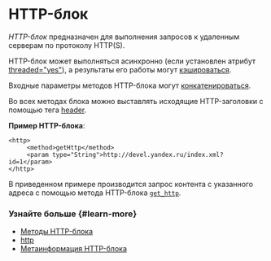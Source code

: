 # HTTP-блок 

_HTTP-блок_ предназначен для выполнения запросов к удаленным серверам по протоколу HTTP(S).

HTTP-блок может выполняться асинхронно (если установлен атрибут [threaded="yes"](../appendices/attrs-ov.md#threaded)), а результаты его работы могут [кэшироваться](block-results-caching.md).

Входные параметры методов HTTP-блока могут [конкатенироваться](../appendices/block-http-methods.md).

Во всех методах блока можно выставлять исходящие HTTP-заголовки с помощью тега [header](../reference/header.md).

**Пример HTTP-блока**:

```
<http>
     <method>getHttp</method>
     <param type="String">http://devel.yandex.ru/index.xml?id=1</param>
</http>
```

В приведенном примере производится запрос контента с указанного адреса с помощью метода HTTP-блока [`get_http`](../appendices/block-http-methods.md#get_http).

### Узнайте больше {#learn-more}
* [Методы HTTP-блока](../appendices/block-http-methods.md)
* [http](../reference/http.md)
* [Метаинформация HTTP-блока](./meta.md#http)
